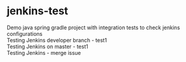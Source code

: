 # jenkins-test
Demo java spring gradle project with integration tests to check jenkins configurations  
Testing Jenkins developer branch - test1  
Testing Jenkins on master - test1  
Testing Jenkins - merge issue
